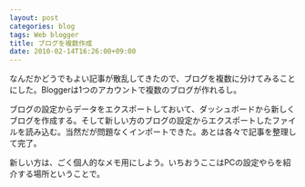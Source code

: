 ```yaml
---
layout: post
categories: blog
tags: Web blogger
title: ブログを複数作成
date: 2010-02-14T16:26:00+09:00
---
```



なんだかどうでもよい記事が散乱してきたので、ブログを複数に分けてみることにした。Bloggerは1つのアカウントで複数のブログが作れるし。

<!-- more -->

ブログの設定からデータをエクスポートしておいて、ダッシュボードから新しくブログを作成する。そして新しい方のブログの設定からエクスポートしたファイルを読み込む。当然だが問題なくインポートできた。あとは各々で記事を整理して完了。

新しい方は、ごく個人的なメモ用にしよう。いちおうここはPCの設定やらを紹介する場所ということで。
